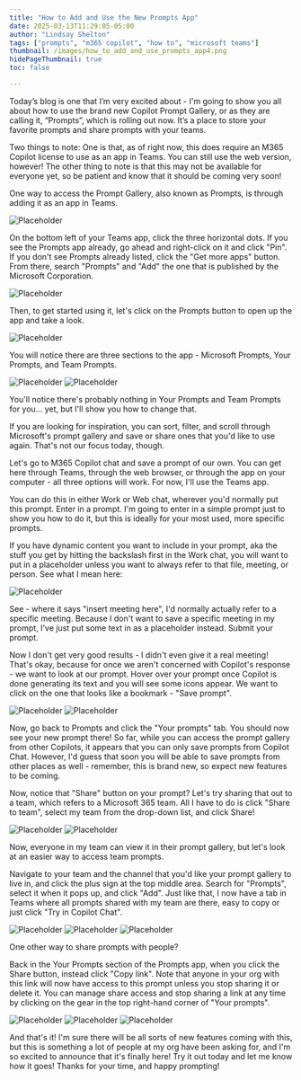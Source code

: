 ```yaml
---
title: "How to Add and Use the New Prompts App"
date: 2025-03-13T11:29:05-05:00
author: "Lindsay Shelton"
tags: ["prompts", "m365 copilot", "how to", "microsoft teams"]
thumbnail: /images/how_to_add_and_use_prompts_app4.png
hidePageThumbnail: true
toc: false

---
```

 
Today’s blog is one that I’m very excited about - I'm going to show you all about how to use the brand new Copilot Prompt Gallery, or as they are calling it, “Prompts”, which is rolling out now.  It’s a place to store your favorite prompts and share prompts with your teams.

Two things to note:  One is that, as of right now, this does require an M365 Copilot license to use as an app in Teams.  You can still use the web version, however!  The other thing to note is that this may not be available for everyone yet, so be patient and know that it should be coming very soon!

One way to access the Prompt Gallery, also known as Prompts, is through adding it as an app in Teams.  

![Placeholder](/images/how_to_add_and_use_prompts_app1.png)

On the bottom left of your Teams app, click the three horizontal dots.  If you see the Prompts app already, go ahead and right-click on it and click "Pin".  If you don't see Prompts already listed, click the "Get more apps" button.  From there, search "Prompts" and "Add" the one that is published by the Microsoft Corporation.  

![Placeholder](/images/how_to_add_and_use_prompts_app2.png)
 
Then, to get started using it, let's click on the Prompts button to open up the app and take a look.  

![Placeholder](/images/how_to_add_and_use_prompts_app3.png)
 
You will notice there are three sections to the app - Microsoft Prompts, Your Prompts, and Team Prompts.
 
![Placeholder](/images/how_to_add_and_use_prompts_app4.png)
![Placeholder](/images/how_to_add_and_use_prompts_app5.png)
 
You'll notice there's probably nothing in Your Prompts and Team Prompts for you... yet, but I'll show you how to change that.

If you are looking for inspiration, you can sort, filter, and scroll through Microsoft's prompt gallery and save or share ones that you'd like to use again.  That's not our focus today, though.

Let's go to M365 Copilot chat and save a prompt of our own.  You can get here through Teams, through the web browser, or through the app on your computer - all three options will work.  For now, I'll use the Teams app.

You can do this in either Work or Web chat, wherever you'd normally put this prompt.  Enter in a prompt.  I'm going to enter in a simple prompt just to show you how to do it, but this is ideally for your most used, more specific prompts.

If you have dynamic content you want to include in your prompt, aka the stuff you get by hitting the backslash first in the Work chat, you will want to put in a placeholder unless you want to always refer to that file, meeting, or person.  See what I mean here:

![Placeholder](/images/how_to_add_and_use_prompts_app6.png)
 
See - where it says "insert meeting here", I'd normally actually refer to a specific meeting.  Because I don't want to save a specific meeting in my prompt, I've just put some text in as a placeholder instead.  Submit your prompt.

Now I don't get very good results - I didn't even give it a real meeting!  That's okay, because for once we aren't concerned with Copilot's response - we want to look at our prompt.  Hover over your prompt once Copilot is done generating its text and you will see some icons appear.  We want to click on the one that looks like a bookmark - "Save prompt".
 
![Placeholder](/images/how_to_add_and_use_prompts_app7.png)
![Placeholder](/images/how_to_add_and_use_prompts_app8.png)

Now, go back to Prompts and click the "Your prompts" tab.  You should now see your new prompt there!  So far, while you can access the prompt gallery from other Copilots, it appears that you can only save prompts from Copilot Chat.  However, I'd guess that soon you will be able to save prompts from other places as well - remember, this is brand new, so expect new features to be coming.

Now, notice that "Share" button on your prompt?  Let's try sharing that out to a team, which refers to a Microsoft 365 team.  All I have to do is click "Share to team", select my team from the drop-down list, and click Share!
 
![Placeholder](/images/how_to_add_and_use_prompts_app9.png)
![Placeholder](/images/how_to_add_and_use_prompts_app10.png)
 
Now, everyone in my team can view it in their prompt gallery, but let's look at an easier way to access team prompts.

Navigate to your team and the channel that you'd like your prompt gallery to live in, and click the plus sign at the top middle area.  Search for "Prompts", select it when it pops up, and click "Add".  Just like that, I now have a tab in Teams where all prompts shared with my team are there, easy to copy or just click "Try in Copilot Chat".
 
![Placeholder](/images/how_to_add_and_use_prompts_app13.png)
![Placeholder](/images/how_to_add_and_use_prompts_app11.png)
![Placeholder](/images/how_to_add_and_use_prompts_app12.png)
 
One other way to share prompts with people?  

Back in the Your Prompts section of the Prompts app, when you click the Share button, instead click "Copy link".  Note that anyone in your org with this link will now have access to this prompt unless you stop sharing it or delete it.  You can manage share access and stop sharing a link at any time by clicking on the gear in the top right-hand corner of "Your prompts".
 
![Placeholder](/images/how_to_add_and_use_prompts_app14.png)
![Placeholder](/images/how_to_add_and_use_prompts_app15.png)
![Placeholder](/images/how_to_add_and_use_prompts_app16.png)

And that's it!  I'm sure there will be all sorts of new features coming with this, but this is something a lot of people at my org have been asking for, and I'm so excited to announce that it's finally here!  Try it out today and let me know how it goes!  Thanks for your time, and happy prompting!

<!-- Google tag (gtag.js) -->
<script async src="https://www.googletagmanager.com/gtag/js?id=G-CN3PDT3T20"></script>
<script>
  window.dataLayer = window.dataLayer || [];
  function gtag(){dataLayer.push(arguments);}
  gtag('js', new Date());

  gtag('config', 'G-CN3PDT3T20');
</script>